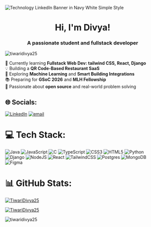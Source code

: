 ![Technology LinkedIn Banner in Navy White Simple Style](https://github.com/user-attachments/assets/6a130d2b-03f2-47a3-b579-253ee6e39614)

<h1 align="center">Hi, I'm Divya!</h1>
<h3 align="center">A passionate student and fullstack developer</h3>

<p align="left"> <img src="https://komarev.com/ghpvc/?username=tiwaridivya25&label=Profile%20views&color=0e75b6&style=flat" alt="tiwaridivya25" /> </p>

🎯 Currently learning **Fullstack Web Dev: tailwind CSS, React, Django**<br>💡 Building a **QR Code-Based Restaurant SaaS**<br>🧠 Exploring **Machine Learning** and **Smart Building Integrations**<br>📚 Preparing for **GSoC 2026** and **MLH Fellowship**<br>🌱 Passionate about **open source** and real-world problem solving


## 🌐 Socials:
[![LinkedIn](https://img.shields.io/badge/LinkedIn-%230077B5.svg?logo=linkedin&logoColor=white)](https://www.linkedin.com/in/tiwari-divya-in/) [![email](https://img.shields.io/badge/Email-D14836?logo=gmail&logoColor=white)](mailto:divyat.social@gmail.com) 

# 💻 Tech Stack:
![Java](https://img.shields.io/badge/java-%23ED8B00.svg?style=for-the-badge&logo=openjdk&logoColor=white) ![JavaScript](https://img.shields.io/badge/javascript-%23323330.svg?style=for-the-badge&logo=javascript&logoColor=%23F7DF1E) ![C](https://img.shields.io/badge/c-%2300599C.svg?style=for-the-badge&logo=c&logoColor=white) ![TypeScript](https://img.shields.io/badge/typescript-%23007ACC.svg?style=for-the-badge&logo=typescript&logoColor=white) ![CSS3](https://img.shields.io/badge/css3-%231572B6.svg?style=for-the-badge&logo=css3&logoColor=white) ![HTML5](https://img.shields.io/badge/html5-%23E34F26.svg?style=for-the-badge&logo=html5&logoColor=white) ![Python](https://img.shields.io/badge/python-3670A0?style=for-the-badge&logo=python&logoColor=ffdd54) ![Django](https://img.shields.io/badge/django-%23092E20.svg?style=for-the-badge&logo=django&logoColor=white) ![NodeJS](https://img.shields.io/badge/node.js-6DA55F?style=for-the-badge&logo=node.js&logoColor=white) ![React](https://img.shields.io/badge/react-%2320232a.svg?style=for-the-badge&logo=react&logoColor=%2361DAFB) ![TailwindCSS](https://img.shields.io/badge/tailwindcss-%2338B2AC.svg?style=for-the-badge&logo=tailwind-css&logoColor=white) ![Postgres](https://img.shields.io/badge/postgres-%23316192.svg?style=for-the-badge&logo=postgresql&logoColor=white) ![MongoDB](https://img.shields.io/badge/MongoDB-%234ea94b.svg?style=for-the-badge&logo=mongodb&logoColor=white) ![Figma](https://img.shields.io/badge/figma-%23F24E1E.svg?style=for-the-badge&logo=figma&logoColor=white)
# 📊 GitHub Stats:

<p><a target="_blank" href="https://raw.githubusercontent.com/devicons/devicon/master/icons/c/c-original.svg" style
<p><img align="center" src="https://github-readme-stats.vercel.app/api?username=TiwariDivya25&show_icons=true&locale=en" alt="TiwariDivya25" /></p>
<p><img align="center" src="https://github-readme-streak-stats.herokuapp.com/?user=TiwariDivya25&" alt="TiwariDivya25" /></p>
<p><img align="left" src="https://github-readme-stats.vercel.app/api/top-langs?username=tiwaridivya25&show_icons=true&locale=en&layout=compact" alt="tiwaridivya25" /></p>
